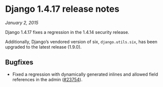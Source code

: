 # Django 1.4.17 release notes

*January 2, 2015*

Django 1.4.17 fixes a regression in the 1.4.14 security release.

Additionally, Django’s vendored version of six, `django.utils.six`, has
been upgraded to the latest release (1.9.0).

## Bugfixes

* Fixed a regression with dynamically generated inlines and allowed field
  references in the admin ([#23754](https://code.djangoproject.com/ticket/23754)).
